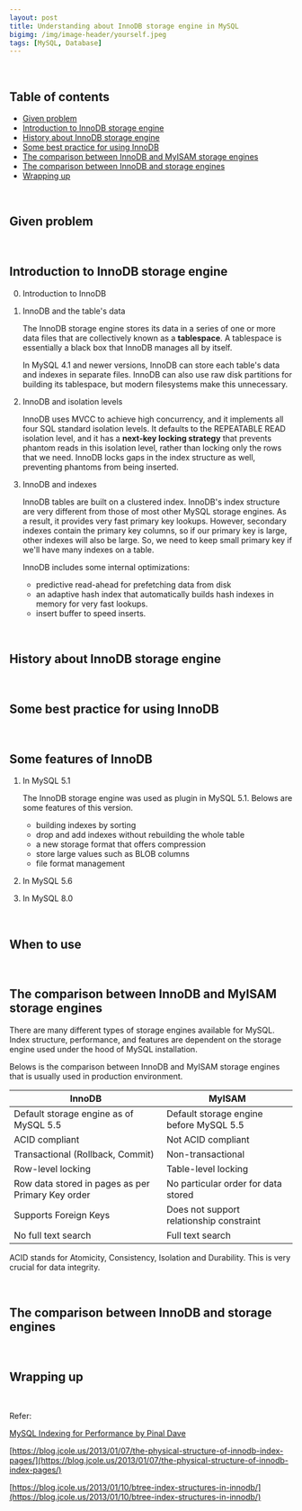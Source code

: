 ```yaml
---
layout: post
title: Understanding about InnoDB storage engine in MySQL
bigimg: /img/image-header/yourself.jpeg
tags: [MySQL, Database]
---
```





<br>

## Table of contents
- [Given problem](#given-problem)
- [Introduction to InnoDB storage engine](#introduction-to-innodb-storage-engine)
- [History about InnoDB storage engine](#history-about-innodb-storage-engine)
- [Some best practice for using InnoDB](#some-best-practice-for-using-innodb)
- [The comparison between InnoDB and MyISAM storage engines](#the-comparison-between-innodb-and-myisam-storage-engines)
- [The comparison between InnoDB and storage engines](#the-comparison-between-innodb-and-storage-engines)
- [Wrapping up](#wrapping-up)


<br>

## Given problem






<br>

## Introduction to InnoDB storage engine

0. Introduction to InnoDB



1. InnoDB and the table's data

    The InnoDB storage engine stores its data in a series of one or more data files that are collectively known as a **tablespace**. A tablespace is essentially a black box that InnoDB manages all by itself.

    In MySQL 4.1 and newer versions, InnoDB can store each table's data and indexes in separate files. InnoDB can also use raw disk partitions for building its tablespace, but modern filesystems make this unnecessary.

2. InnoDB and isolation levels

    InnoDB uses MVCC to achieve high concurrency, and it implements all four SQL standard isolation levels. It defaults to the REPEATABLE READ isolation level, and it has a **next-key locking strategy** that prevents phantom reads in this isolation level, rather than locking only the rows that we need. InnoDB locks gaps in the index structure as well, preventing phantoms from being inserted.

3. InnoDB and indexes

    InnoDB tables are built on a clustered index. InnoDB's index structure are very different from those of most other MySQL storage engines. As a result, it provides very fast primary key lookups. However, secondary indexes contain the primary key columns, so if our primary key is large, other indexes will also be large. So, we need to keep small primary key if we'll have many indexes on a table.

    InnoDB includes some internal optimizations:
    - predictive read-ahead for prefetching data from disk
    - an adaptive hash index that automatically builds hash indexes in memory for very fast lookups.
    - insert buffer to speed inserts.

<br>

## History about InnoDB storage engine






<br>

## Some best practice for using InnoDB






<br>

## Some features of InnoDB

1. In MySQL 5.1

    The InnoDB storage engine was used as plugin in MySQL 5.1. Belows are some features of this version.
    - building indexes by sorting
    - drop and add indexes without rebuilding the whole table
    - a new storage format that offers compression
    - store large values such as BLOB columns
    - file format management

2. In MySQL 5.6



3. In MySQL 8.0



<br>

## When to use






<br>

## The comparison between InnoDB and MyISAM storage engines

There are many different types of storage engines available for MySQL. Index structure, performance, and features are dependent on the storage engine used under the hood of MySQL installation.

Belows is the comparison between InnoDB and MyISAM storage engines that is usually used in production environment.

|                   InnoDB                |                    MyISAM                   |
| --------------------------------------- | ------------------------------------------- |
| Default storage engine as of MySQL 5.5  | Default storage engine before MySQL 5.5     |
| ACID compliant                          | Not ACID compliant                          |
| Transactional (Rollback, Commit)        | Non-transactional                           |
| Row-level locking                       | Table-level locking                         |
| Row data stored in pages as per Primary Key order | No particular order for data stored |
| Supports Foreign Keys                   | Does not support relationship constraint    |
| No full text search                     | Full text search                            |

ACID stands for Atomicity, Consistency, Isolation and Durability. This is very crucial for data integrity.



<br>

## The comparison between InnoDB and storage engines






<br>

## Wrapping up




<br>

Refer:

[MySQL Indexing for Performance by Pinal Dave](https://app.pluralsight.com/library/courses/mysql-indexing-performance/table-of-contents)

[https://blog.jcole.us/2013/01/07/the-physical-structure-of-innodb-index-pages/](https://blog.jcole.us/2013/01/07/the-physical-structure-of-innodb-index-pages/)

[https://blog.jcole.us/2013/01/10/btree-index-structures-in-innodb/](https://blog.jcole.us/2013/01/10/btree-index-structures-in-innodb/)
